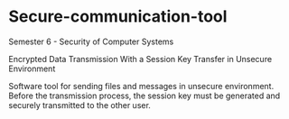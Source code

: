 # Secure-communication-tool
Semester 6 - Security of Computer Systems 

Encrypted Data Transmission With a Session Key Transfer in Unsecure Environment

Software tool for sending files and messages in unsecure environment. 
Before the transmission process, the session key must be generated and securely transmitted to the other user.
